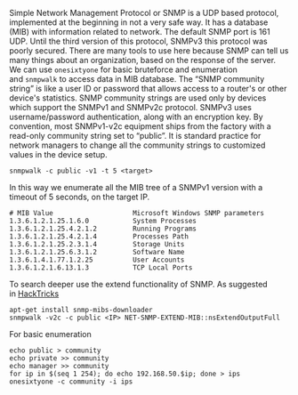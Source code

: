 Simple Network Management Protocol or SNMP is a UDP based protocol, implemented at the beginning in not a very safe way. It has a database (MIB) with information related to network. The default SNMP port is 161 UDP. Until the third version of this protocol, SNMPv3 this protocol was poorly secured. There are many tools to use here because SNMP can tell us many things about an organization, based on the response of the server. We can use `onesixtyone` for basic bruteforce and enumeration and `snmpwalk` to access data in MIB database. The “SNMP community string” is like a user ID or password that allows access to a router's or other device's statistics. SNMP community strings are used only by devices which support the SNMPv1 and SNMPv2c protocol. SNMPv3 uses username/password authentication, along with an encryption key. By convention, most SNMPv1-v2c equipment ships from the factory with a read-only community string set to “public”. It is standard practice for network managers to change all the community strings to customized values in the device setup.

```shell
snmpwalk -c public -v1 -t 5 <target>
```

In this way we enumerate all the MIB tree of a SNMPv1 version with a timeout of 5 seconds, on the target IP.

```
# MIB Value                    Microsoft Windows SNMP parameters
1.3.6.1.2.1.25.1.6.0           System Processes
1.3.6.1.2.1.25.4.2.1.2         Running Programs
1.3.6.1.2.1.25.4.2.1.4         Processes Path
1.3.6.1.2.1.25.2.3.1.4         Storage Units
1.3.6.1.2.1.25.6.3.1.2         Software Name
1.3.6.1.4.1.77.1.2.25          User Accounts
1.3.6.1.2.1.6.13.1.3           TCP Local Ports
```

To search deeper use the extend functionality of SNMP. As suggested in [HackTricks](https://book.hacktricks.xyz/network-services-pentesting/pentesting-snmp/snmp-rce)

```shell
apt-get install snmp-mibs-downloader
snmpwalk -v2c -c public <IP> NET-SNMP-EXTEND-MIB::nsExtendOutputFull
```

For basic enumeration

```shell
echo public > community
echo private >> community
echo manager >> community
for ip in $(seq 1 254); do echo 192.168.50.$ip; done > ips
onesixtyone -c community -i ips
```